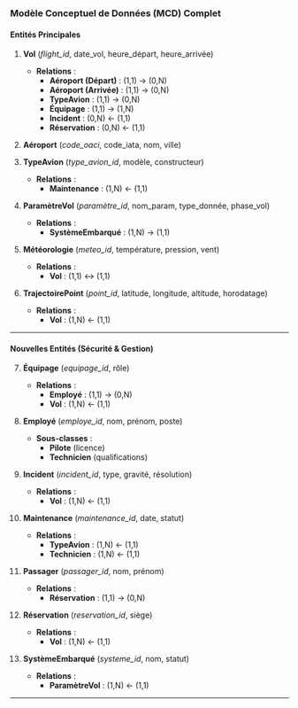 ### **Modèle Conceptuel de Données (MCD) Complet**  

#### **Entités Principales**  
1. **Vol** (_flight_id_, date_vol, heure_départ, heure_arrivée)  
   - **Relations** :  
     - **Aéroport (Départ)** : (1,1) → (0,N)  
     - **Aéroport (Arrivée)** : (1,1) → (0,N)  
     - **TypeAvion** : (1,1) → (0,N)  
     - **Équipage** : (1,1) → (1,N)  
     - **Incident** : (0,N) ← (1,1)  
     - **Réservation** : (0,N) ← (1,1)  

2. **Aéroport** (_code_oaci_, code_iata, nom, ville)  

3. **TypeAvion** (_type_avion_id_, modèle, constructeur)  
   - **Relations** :  
     - **Maintenance** : (1,N) ← (1,1)  

4. **ParamètreVol** (_paramètre_id_, nom_param, type_donnée, phase_vol)  
   - **Relations** :  
     - **SystèmeEmbarqué** : (1,N) → (1,1)  

5. **Météorologie** (_meteo_id_, température, pression, vent)  
   - **Relations** :  
     - **Vol** : (1,1) ↔ (1,1)  

6. **TrajectoirePoint** (_point_id_, latitude, longitude, altitude, horodatage)  
   - **Relations** :  
     - **Vol** : (1,N) ← (1,1)  

---

#### **Nouvelles Entités (Sécurité & Gestion)**  
7. **Équipage** (_equipage_id_, rôle)  
   - **Relations** :  
     - **Employé** : (1,1) → (0,N)  
     - **Vol** : (1,N) ← (1,1)  

8. **Employé** (_employe_id_, nom, prénom, poste)  
   - **Sous-classes** :  
     - **Pilote** (licence)  
     - **Technicien** (qualifications)  

9. **Incident** (_incident_id_, type, gravité, résolution)  
   - **Relations** :  
     - **Vol** : (1,N) ← (1,1)  

10. **Maintenance** (_maintenance_id_, date, statut)  
    - **Relations** :  
      - **TypeAvion** : (1,N) ← (1,1)  
      - **Technicien** : (1,N) ← (1,1)  

11. **Passager** (_passager_id_, nom, prénom)  
    - **Relations** :  
      - **Réservation** : (1,1) → (0,N)  

12. **Réservation** (_reservation_id_, siège)  
    - **Relations** :  
      - **Vol** : (1,N) ← (1,1)  

13. **SystèmeEmbarqué** (_systeme_id_, nom, statut)  
    - **Relations** :  
      - **ParamètreVol** : (1,N) ← (1,1)  

---

